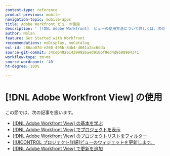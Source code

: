 ```yaml
---
content-type: reference
product-previous: mobile
navigation-topic: mobile-apps
title: Adobe Workfront ビューの使用
description: ' [!DNL Adobe Workfront]  ビューの使用方法について詳しくは、次の記事を参照してください。'
author: Nolan
feature: Get Started with Workfront
recommendations: noDisplay, noCatalog
exl-id: c86aa07d-e260-495b-84b4-d661a2ac6dda
source-git-commit: 34ce6492e14399926aed910bf9ed4d8688904341
workflow-type: tm+mt
source-wordcount: '40'
ht-degree: 100%

---
```


# [!DNL Adobe Workfront View] の使用

この節では、次の記事を扱います。

* [ [!DNL Adobe Workfront View] の基本を学ぶ](../../../workfront-basics/mobile-apps/using-workfront-view/get-started-with-workfront-view.md)
* [ [!DNL Adobe Workfront View] でプロジェクトを表示](../../../workfront-basics/mobile-apps/using-workfront-view/display-projects-in-wokrfont-view.md)
* [ [!DNL Adobe Workfront View] のプロジェクトリストをフィルター](../../../workfront-basics/mobile-apps/using-workfront-view/filter-project-lists-in-workfront-view.md)
* [[!UICONTROL プロジェクト詳細]ビューのウィジェットを更新します。](../../../workfront-basics/mobile-apps/using-workfront-view/update-widgets-in-workfront-view.md)
* [ [!DNL Adobe Workfront View] で更新を追加](../../../workfront-basics/mobile-apps/using-workfront-view/add-updates-in-workfront-view.md)
